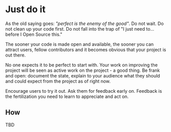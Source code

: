 # Just do it

As the old saying goes: *"perfect is the enemy of the good"*. Do not wait. Do
not clean up your code first. Do not fall into the trap of "I just need
to... before I Open Source this."

The sooner your code is made open and available, the sooner you can attract
users, fellow contributors and it becomes obvious that your project is out
there.

No one expects it to be perfect to start with. Your work on improving the
project will be seen as active work on the project - a good thing. Be frank
and open: document the state, explain to your audience what they should and
could expect from the project as of right now.

Encourage users to try it out. Ask them for feedback early on. Feedback is the
fertilization you need to learn to appreciate and act on.

## How

TBD
